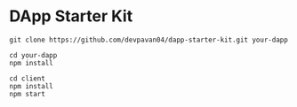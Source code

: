 # DApp Starter Kit
```
git clone https://github.com/devpavan04/dapp-starter-kit.git your-dapp
```
```
cd your-dapp
npm install
```
```
cd client
npm install
npm start
```